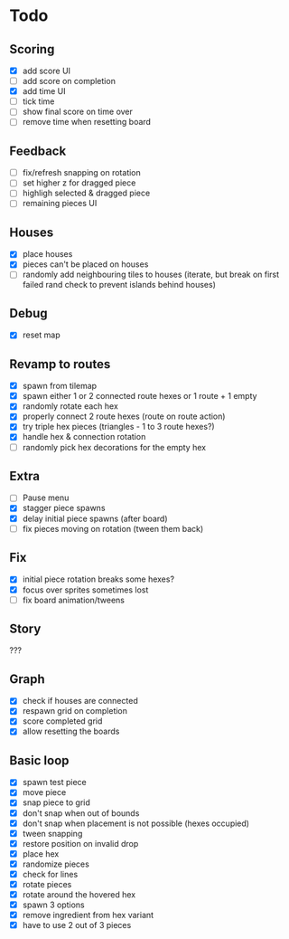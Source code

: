 # Todo

## Scoring

- [x] add score UI
- [ ] add score on completion
- [x] add time UI
- [ ] tick time
- [ ] show final score on time over
- [ ] remove time when resetting board

## Feedback

- [ ] fix/refresh snapping on rotation
- [ ] set higher z for dragged piece
- [ ] highligh selected & dragged piece
- [ ] remaining pieces UI

## Houses

- [x] place houses
- [x] pieces can't be placed on houses
- [ ] randomly add neighbouring tiles to houses (iterate, but break on first failed rand check to prevent islands behind houses)

## Debug

- [x] reset map

## Revamp to routes

- [x] spawn from tilemap
- [x] spawn either 1 or 2 connected route hexes or 1 route + 1 empty
- [x] randomly rotate each hex
- [x] properly connect 2 route hexes (route on route action)
- [x] try triple hex pieces (triangles - 1 to 3 route hexes?)
- [x] handle hex & connection rotation
- [ ] randomly pick hex decorations for the empty hex

## Extra

- [ ] Pause menu
- [x] stagger piece spawns
- [x] delay initial piece spawns (after board)
- [ ] fix pieces moving on rotation (tween them back)

## Fix

- [x] initial piece rotation breaks some hexes?
- [x] focus over sprites sometimes lost
- [ ] fix board animation/tweens

## Story

???

## Graph

- [x] check if houses are connected
- [x] respawn grid on completion
- [x] score completed grid
- [x] allow resetting the boards

## Basic loop

- [x] spawn test piece
- [x] move piece
- [x] snap piece to grid
- [x] don't snap when out of bounds
- [x] don't snap when placement is not possible (hexes occupied)
- [x] tween snapping
- [x] restore position on invalid drop
- [x] place hex
- [x] randomize pieces
- [x] check for lines
- [x] rotate pieces
- [x] rotate around the hovered hex
- [x] spawn 3 options
- [x] remove ingredient from hex variant
- [x] have to use 2 out of 3 pieces
